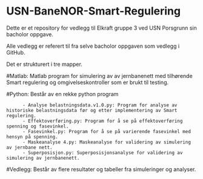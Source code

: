 # USN-BaneNOR-Smart-Regulering
Dette er et repository for vedlegg til Elkraft gruppe 3 ved USN Porsgrunn sin bacholor oppgave.

Alle vedlegg er referert til fra selve bacholor oppgaven som vedlegg i GitHub. 


Det er strukturert i tre mapper. 

#Matlab: Matlab program for simulering av av jernbanenett med tilhørende Smart regulering og omgivelseskontroller som er brukt til testing.

#Python: Består av en rekke python program

          - Analyse belastningsdata.v1.0.py: Program for analyse av historiske belastningsdata før og etter implementering av Smart regulering. 
          - Effektoverføring.py: Program for å se på effektoverføring spenning og fasevinkel. 
          - Fasevinkel.py: Program for å se på varierende fasevinkel med hensyn på spenning.
          - Maskeanalyse 4.py: Maskeanalyse for validering av simulering av jernbane nett.
          - Superposisjon.py: Superposisjonsanalyse for validering av simulering av jernbanenett.
          
#Vedlegg: Består av flere resultater og tabeller fra simuleringer og analyser. 


